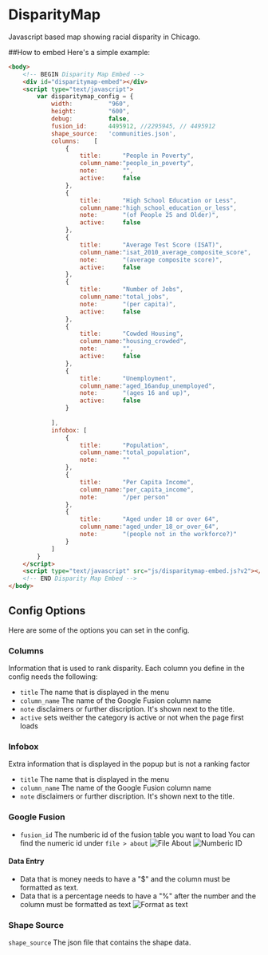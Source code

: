 DisparityMap
============

Javascript based map showing racial disparity in Chicago.

##How to embed
Here's a simple example:
```html
<body>
	<!-- BEGIN Disparity Map Embed -->
	<div id="disparitymap-embed"></div>
	<script type="text/javascript">
	    var disparitymap_config = {
			width:			"960",
			height:			"600",
			debug:			false,
			fusion_id:		4495912, //2295945, // 4495912
			shape_source:	'communities.json',
			columns:	[
				{
					title:		"People in Poverty",
					column_name:"people_in_poverty",
					note:		"",
					active:		false
				},
				{
					title:		"High School Education or Less",
					column_name:"high_school_education_or_less",
					note:		"(of People 25 and Older)",
					active:		false
				},
				{
					title:		"Average Test Score (ISAT)",
					column_name:"isat_2010_average_composite_score",
					note:		"(average composite score)",
					active:		false
				},
				{
					title:		"Number of Jobs",
					column_name:"total_jobs",
					note:		"(per capita)",
					active:		false
				},
				{
					title:		"Cowded Housing",
					column_name:"housing_crowded",
					note:		"",
					active:		false
				},
				{
					title:		"Unemployment",
					column_name:"aged_16andup_unemployed",
					note:		"(ages 16 and up)",
					active:		false
				}
						
			],
			infobox: [
				{
					title:		"Population",
					column_name:"total_population",
					note:		""
				},
				{
					title:		"Per Capita Income",
					column_name:"per_capita_income",
					note:		"/per person"
				},
				{
					title:		"Aged under 18 or over 64",
					column_name:"aged_under_18_or_over_64",
					note:		"(people not in the workforce?)"
				}
			]
		}
	</script>
	<script type="text/javascript" src="js/disparitymap-embed.js?v2"></script>
	<!-- END Disparity Map Embed -->
</body>
```

## Config Options
Here are some of the options you can set in the config.

### Columns
Information that is used to rank disparity. Each column you define in the config needs the following:
* `title` The name that is displayed in the menu
* `column_name` The name of the Google Fusion column name
* `note` disclaimers or further discription. It's shown next to the title.
* `active` sets weither the category is active or not when the page first loads

### Infobox
Extra information that is displayed in the popup but is not a ranking factor
* `title` The name that is displayed in the menu
* `column_name` The name of the Google Fusion column name
* `note` disclaimers or further discription. It's shown next to the title.

### Google Fusion
* `fusion_id` The numberic id of the fusion table you want to load
You can find the numeric id under `file > about`
![File About](http://24p.co/screenshots/DisparityMap-Fusiontable-about.png)
![Numberic ID](http://24p.co/screenshots/DisparityMap-NumbericID.png)

#### Data Entry
* Data that is money needs to have a "$" and the column must be formatted as text.
* Data that is a percentage needs to have a "%" after the number and the column must be formatted as text
![Format as text](http://24p.co/screenshots/DisparityMap-FusionTable-FormatText.png)

### Shape Source
`shape_source` The json file that contains the shape data.